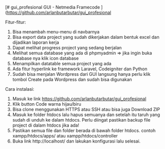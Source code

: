 [# gui_profesional
GUI - Netmedia Framecode
](https://github.com/arlanbutarbutar/gui_profesional

Fitur-fitur:
1. Bisa menambah menu-menu di navbarnya
2. Bisa export data project yang sudah dikerjakan dalam bentuk excel dan dijadikan laporan kerja
3. Dapat melihat progress project yang sedang berjalan
4. Melihat semua database yang ada di phpmyadmin
   => jika ingin buka database nya klik icon database
5. Menampilkan datatable semua project yang ada
6. Ada fitur hyperlink ke framework Laravel, Codeigniter dan Python
7. Sudah bisa menjalan Wordpress dari GUI langsung hanya perlu klik tombol Create pada Wordpress dan sudah bisa digunakan

Cara instalasi:
1. Masuk ke link https://github.com/arlanbutarbutar/gui_profesional
2. Klik button Code warna hijau/biru
3. Bisa clone menggunakan HTTPS atau SSH atau bisa juga Download ZIP
4. Masuk ke folder htdocs lalu hapus semuanya dan setelah itu taruh yang sudah di unduh ke dalam htdocs. Perlu diingat pastikan backup file project di dalam htdocs jika ada!
5. Pastikan semua file dan folder berada di bawah folder htdocs. contoh xampp/htdocs/apps/ atau xampp/htdocs/controller
6. Buka link http://localhost/ dan lakukan konfigurasi lalu selesai.

